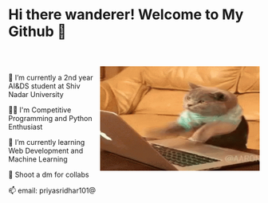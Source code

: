 # Hi there wanderer! Welcome to My Github 👋


<div/> 
<br/> <br/> 
<img align="right" src="cat-computer.gif" width="320" height="210"/>
  

<div align="left">  

🏫 I’m currently a 2nd year AI&DS student at Shiv Nadar University

👩‍💻 I'm Competitive Programming and Python Enthusiast</p>

🌱 I’m currently learning Web Development and Machine Learning</p>

📱 Shoot a dm for collabs</p>

📫 email: priyasridhar101@
 <div/> 
<br/> <br/> 
